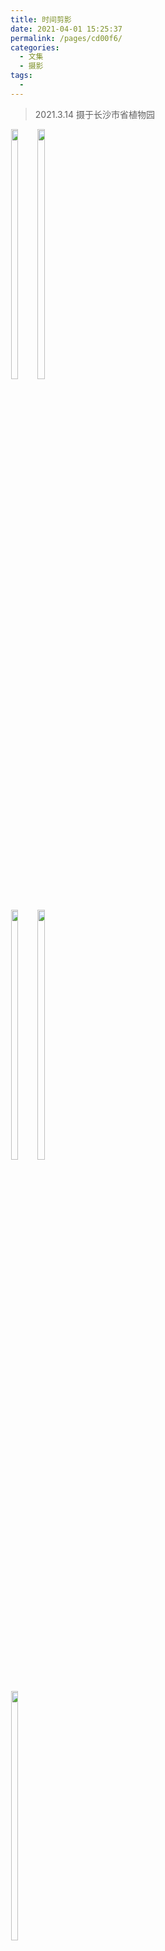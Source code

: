 ```yaml
---
title: 时间剪影
date: 2021-04-01 15:25:37
permalink: /pages/cd00f6/
categories:
  - 文集
  - 摄影
tags:
  - 
---
```


> 2021.3.14 摄于长沙市省植物园   
<div style="display:inline-block">
	<img src="https://cdn.jsdelivr.net/gh/julie7366/picgo-blog/images/me/7.jpg" style="width:32%;margin:0.5%;">
	<img src="https://cdn.jsdelivr.net/gh/julie7366/picgo-blog/images/me/8.jpg" style="width:32%;margin:0.5%;">
	<img src="https://cdn.jsdelivr.net/gh/julie7366/picgo-blog/images/me/9.jpg" style="width:32%;margin:0.5%;">
	<img src="https://cdn.jsdelivr.net/gh/julie7366/picgo-blog/images/me/10.jpg" style="width:32%;margin:0.5%;">
    <img src="https://cdn.jsdelivr.net/gh/julie7366/picgo-blog/images/me/11.jpg" style="width:32%;margin:0.5%;">
</div>


> 2020.12.20 摄于长沙市宁乡   
<div style="display:inline-block">
	<img src="https://cdn.jsdelivr.net/gh/julie7366/picgo-blog/images/me/6.jpg" style="width:49%;margin:0.5%;">
</div>

> 2020.11.8 摄于长沙市巴溪洲   
<div style="display:inline-block">
	<img src="https://cdn.jsdelivr.net/gh/julie7366/picgo-blog/images/me/1.jpg" style="width:32%;margin:0.5%;">
	<img src="https://cdn.jsdelivr.net/gh/julie7366/picgo-blog/images/me/2.jpg" style="width:32%;margin:0.5%;">
	<img src="https://cdn.jsdelivr.net/gh/julie7366/picgo-blog/images/me/3.jpg" style="width:32%;margin:0.5%;">
	<img src="https://cdn.jsdelivr.net/gh/julie7366/picgo-blog/images/me/4.jpg" style="width:32%;margin:0.5%;">
    <img src="https://cdn.jsdelivr.net/gh/julie7366/picgo-blog/images/me/5.jpg" style="width:32%;margin:0.5%;">
</div>
